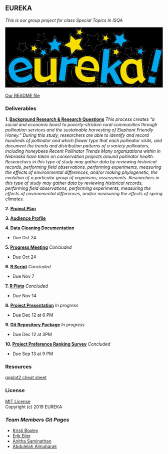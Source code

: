 ## EUREKA
_This is our group project for class Special Topics In ISQA_

![Our Picture](Eureka.jpg)

[Our README file](https://github.com/Abdulelah01/EUREKA/blob/master/README.md)

### Deliverables
**1. [Background Research & Research Questions](https://github.com/Abdulelah01/EUREKA/blob/master/BackgroundResearch%26RQs/BR%26RQ_BackgroundResearch%26RQs.md)**
_This process creates “a social and economic boost to poverty-stricken rural communities through pollination services and the sustainable harvesting of Elephant Friendly Honey.” During this study, researchers are able to identify and record hundreds of pollinator and which flower type that each pollinator visits, and document the trends and distribution patterns of a variety pollinators, including honeybees Recent Pollinator Trends Many organizations within in Nebraska have taken on conservation projects around pollinator health.
Researchers in this type of study may gather data by reviewing historical records, performing field observations, performing experiments, measuring the effects of environmental differences, and/or making phylogenetic, the evolution of a particular group of organisms, assessments.
Researchers in this type of study may gather data by reviewing historical records, performing field observations, performing experiments, measuring the effects of environmental differences, and/or measuring the effects of spring climates._

**2. [Project Plan](https://github.com/Abdulelah01/EUREKA/blob/master/Project_Plan.md)**


**3. [Audience Profile](https://github.com/Abdulelah01/EUREKA/blob/master/AudienceProfile/AudienceProfile.md)**

**4. [Data Cleaning Documentation](https://github.com/Abdulelah01/EUREKA/blob/master/DataCleaning/DataCleaning.md)** 
* Due Oct 24

**5. [Progress Meeting](https://github.com/Abdulelah01/EUREKA/blob/master/MeetingNotes.md)** _Concluded_
* Due Oct 24

**6. [R Script](https://github.com/Abdulelah01/EUREKA/blob/master/Rscripts/Rscripts.md)** _Concluded_
* Due Nov 7

**7. [R Plots](https://github.com/Abdulelah01/EUREKA/blob/master/RPlots/Rplot.md)** _Concluded_
* Due Nov 14

**8. [Project Presentation](https://github.com/Abdulelah01/EUREKA/blob/master/Project%20Presentation.md)** _In progress_
* Due Dec 12 at 6 PM

**9. [Git Repository Package](https://github.com/Abdulelah01/EUREKA/blob/master/Git%20Repository%20Package.md)** _In progress_
* Due Dec 12 at 3PM

**10. [Project Preference Ranking Survey]()** _Concluded_
* Due Sep 13 at 9 PM

### Resources
[ggplot2 cheat sheet](https://github.com/rstudio/cheatsheets/blob/master/data-visualization-2.1.pdf)  

### License
[MIT License](https://github.com/Abdulelah01/EUREKA/blob/master/LICENSE)  
Copyright (c) 2019 EUREKA

### _Team Members Git Pages_ 
* [Kristi Boxley](https://github.com/kboxley)
* [Erik Eiler](https://github.com/eeiler)
* [Anitha Saminathan](https://github.com/anitha1987)
* [Abdulelah Almubarak](https://github.com/Abdulelah01)
